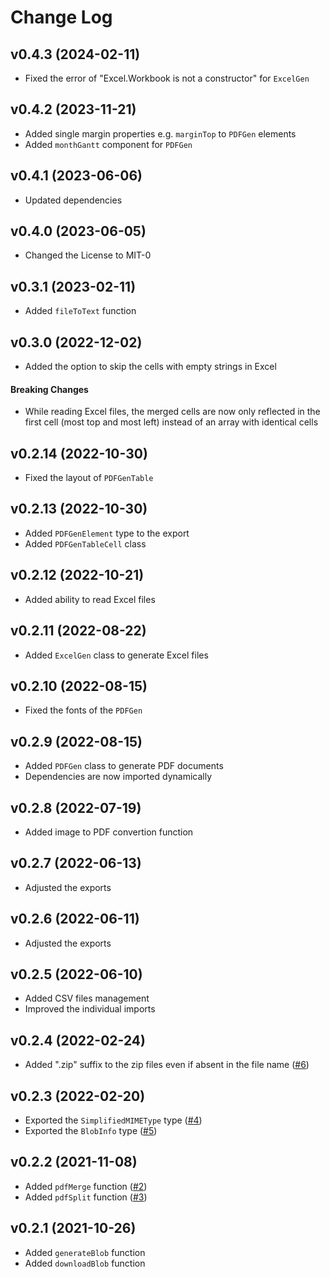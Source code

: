 # Change Log

## v0.4.3 (2024-02-11)
- Fixed the error of "Excel.Workbook is not a constructor" for `ExcelGen`

## v0.4.2 (2023-11-21)
- Added single margin properties e.g. `marginTop` to `PDFGen` elements
- Added `monthGantt` component for `PDFGen`

## v0.4.1 (2023-06-06)
- Updated dependencies

## v0.4.0 (2023-06-05)
- Changed the License to MIT-0

## v0.3.1 (2023-02-11)
- Added `fileToText` function

## v0.3.0 (2022-12-02)
- Added the option to skip the cells with empty strings in Excel

#### Breaking Changes
- While reading Excel files, the merged cells are now only reflected in the first cell (most top and most left) instead of an array with identical cells

## v0.2.14 (2022-10-30)
- Fixed the layout of `PDFGenTable`

## v0.2.13 (2022-10-30)
- Added `PDFGenElement` type to the export
- Added `PDFGenTableCell` class

## v0.2.12 (2022-10-21)
- Added ability to read Excel files

## v0.2.11 (2022-08-22)
- Added `ExcelGen` class to generate Excel files

## v0.2.10 (2022-08-15)
- Fixed the fonts of the `PDFGen`

## v0.2.9 (2022-08-15)
- Added `PDFGen` class to generate PDF documents
- Dependencies are now imported dynamically

## v0.2.8 (2022-07-19)
- Added image to PDF convertion function

## v0.2.7 (2022-06-13)
- Adjusted the exports

## v0.2.6 (2022-06-11)
- Adjusted the exports

## v0.2.5 (2022-06-10)
- Added CSV files management
- Improved the individual imports

## v0.2.4 (2022-02-24)
- Added ".zip" suffix to the zip files even if absent in the file name ([#6](https://github.com/Vieolo/file-management-js/issues/6))

## v0.2.3 (2022-02-20)
- Exported the `SimplifiedMIMEType` type ([#4](https://github.com/Vieolo/file-management-js/issues/4))
- Exported the `BlobInfo` type ([#5](https://github.com/Vieolo/file-management-js/issues/5))

## v0.2.2 (2021-11-08)
- Added `pdfMerge` function ([#2](https://github.com/Vieolo/file-management-js/issues/2))
- Added `pdfSplit` function ([#3](https://github.com/Vieolo/file-management-js/issues/3))

## v0.2.1 (2021-10-26)
- Added `generateBlob` function
- Added `downloadBlob` function
